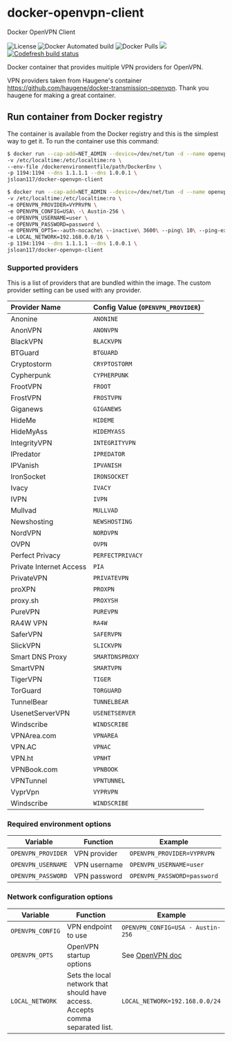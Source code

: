 # docker-openvpn-client

Docker OpenVPN Client

![License](https://img.shields.io/badge/License-GPLv3-blue.svg)
![Docker Automated build](https://img.shields.io/docker/automated/jsloan117/docker-openvpn-client.svg)
![Docker Pulls](https://img.shields.io/docker/pulls/jsloan117/docker-openvpn-client.svg)
[![](https://images.microbadger.com/badges/image/jsloan117/docker-openvpn-client.svg)](https://microbadger.com/images/jsloan117/docker-openvpn-client "Get your own image badge on microbadger.com")
[![Codefresh build status]( https://g.codefresh.io/api/badges/pipeline/jsloan117_marketplace/jsloan117%2Fdocker-openvpn-client%2Fdocker-openvpn-client?type=cf-1)]( https://g.codefresh.io/public/accounts/jsloan117_marketplace/pipelines/jsloan117/docker-openvpn-client/docker-openvpn-client)

Docker container that provides muitiple VPN providers for OpenVPN.

VPN providers taken from Haugene's container <https://github.com/haugene/docker-transmission-openvpn>. Thank you haugene for making a great container.

## Run container from Docker registry

The container is available from the Docker registry and this is the simplest way to get it.
To run the container use this command:

```bash
$ docker run --cap-add=NET_ADMIN --device=/dev/net/tun -d --name openvpn_client \
-v /etc/localtime:/etc/localtime:ro \
--env-file /dockerenvironmentfile/path/DockerEnv \
-p 1194:1194 --dns 1.1.1.1 --dns 1.0.0.1 \
jsloan117/docker-openvpn-client
```

```bash
$ docker run --cap-add=NET_ADMIN --device=/dev/net/tun -d --name openvpn_client \
-v /etc/localtime:/etc/localtime:ro \
-e OPENVPN_PROVIDER=VYPRVPN \
-e OPENVPN_CONFIG=USA\ -\ Austin-256 \
-e OPENVPN_USERNAME=user \
-e OPENVPN_PASSWORD=password \
-e OPENVPN_OPTS=--auth-nocache\ --inactive\ 3600\ --ping\ 10\ --ping-exit\ 60 \
-e LOCAL_NETWORK=192.168.0.0/16 \
-p 1194:1194 --dns 1.1.1.1 --dns 1.0.0.1 \
jsloan117/docker-openvpn-client
```

### Supported providers

This is a list of providers that are bundled within the image. The custom provider setting can be used with any provider.

| Provider Name                | Config Value (`OPENVPN_PROVIDER`) |
|:-----------------------------|:-------------|
| Anonine | `ANONINE` |
| AnonVPN | `ANONVPN` |
| BlackVPN | `BLACKVPN` |
| BTGuard | `BTGUARD` |
| Cryptostorm | `CRYPTOSTORM` |
| Cypherpunk | `CYPHERPUNK` |
| FrootVPN | `FROOT` |
| FrostVPN | `FROSTVPN` |
| Giganews | `GIGANEWS` |
| HideMe | `HIDEME` |
| HideMyAss | `HIDEMYASS` |
| IntegrityVPN | `INTEGRITYVPN` |
| IPredator | `IPREDATOR` |
| IPVanish | `IPVANISH` |
| IronSocket | `IRONSOCKET` |
| Ivacy | `IVACY` |
| IVPN | `IVPN` |
| Mullvad | `MULLVAD` |
| Newshosting | `NEWSHOSTING` |
| NordVPN | `NORDVPN` |
| OVPN | `OVPN` |
| Perfect Privacy | `PERFECTPRIVACY` |
| Private Internet Access | `PIA` |
| PrivateVPN | `PRIVATEVPN` |
| proXPN | `PROXPN` |
| proxy.sh | `PROXYSH` |
| PureVPN | `PUREVPN` |
| RA4W VPN | `RA4W` |
| SaferVPN | `SAFERVPN` |
| SlickVPN | `SLICKVPN` |
| Smart DNS Proxy | `SMARTDNSPROXY` |
| SmartVPN | `SMARTVPN` |
| TigerVPN | `TIGER` |
| TorGuard | `TORGUARD` |
| TunnelBear | `TUNNELBEAR`|
| UsenetServerVPN | `USENETSERVER` |
| Windscribe | `WINDSCRIBE` |
| VPNArea.com | `VPNAREA` |
| VPN.AC | `VPNAC` |
| VPN.ht | `VPNHT` |
| VPNBook.com | `VPNBOOK` |
| VPNTunnel | `VPNTUNNEL` |
| VyprVpn | `VYPRVPN` |
| Windscribe | `WINDSCRIBE` |

### Required environment options

| Variable | Function | Example |
|----------|----------|-------|
| `OPENVPN_PROVIDER` | VPN provider | `OPENVPN_PROVIDER=VYPRVPN` |
| `OPENVPN_USERNAME` | VPN username | `OPENVPN_USERNAME=user` |
| `OPENVPN_PASSWORD` | VPN password | `OPENVPN_PASSWORD=password` |

### Network configuration options

| Variable | Function | Example |
|----------|----------|-------|
| `OPENVPN_CONFIG` | VPN endpoint to use | `OPENVPN_CONFIG=USA - Austin-256` |
| `OPENVPN_OPTS` | OpenVPN startup options | See [OpenVPN doc](https://openvpn.net/index.php/open-source/documentation/manuals/65-openvpn-20x-manpage.html) |
| `LOCAL_NETWORK` | Sets the local network that should have access. Accepts comma separated list. | `LOCAL_NETWORK=192.168.0.0/24`|
